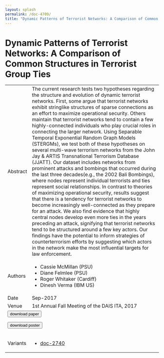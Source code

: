```yaml
---
layout: splash
permalink: /doc-4709/
title: "Dynamic Patterns of Terrorist Networks: A Comparison of Common Structures in Terrorist Group Ties"
---
```


# Dynamic Patterns of Terrorist Networks: A Comparison of Common Structures in Terrorist Group Ties

<table>
    <tbody>
    <tr>
        <td>Abstract</td>
        <td>The current research tests two hypotheses regarding the structure and evolution of dynamic terrorist networks. First, some argue that terrorist networks exhibit stringlike structures of sparse connections as an effort to maximize operational security. Others maintain that terrorist networks tend to contain a few highly-connected individuals who play crucial roles in connecting the larger network. Using Separable Temporal Exponential Random Graph Models (STERGMs), we test both of these hypotheses on several multi-wave terrorism networks from the John Jay & ARTIS Transnational Terrorism Database (JJATT). Our dataset includes networks from prominent attacks and bombings that occurred during the last three decades(e.g., the 2002 Bali Bombings), where nodes represent individual terrorists and ties represent social relationships. In contrast to theories of maximizing operational security, results suggest that there is a tendency for terrorist networks to become increasingly well-connected as they prepare for an attack. We also find evidence that highly central nodes develop even more ties in the years preceding an attack, signifying that terrorist networks tend to be structured around a few key actors. Our findings have the potential to inform strategies of counterterrorism efforts by suggesting which actors in the network make the most influential targets for law enforcement.</td>
    </tr>
    <tr>
        <td>Authors</td>
        <td>
            <ul>
                <li>Cassie McMillan (PSU)</li>
                <li>Diane Felmlee (PSU)</li>
                <li>Roger Whitaker (Cardiff)</li>
                <li>Dinesh Verma (IBM US)</li>
            </ul>
        </td>
    </tr>
    <tr>
        <td>Date</td>
        <td>Sep-2017</td>
    </tr>
    <tr>
        <td>Venue</td>
        <td>1st Annual Fall Meeting of the DAIS ITA, 2017</td>
    </tr>
        <tr>
            <td colspan="2">
                <form method="get" action="https://dais-ita.org/sites/default/files/1501.pdf">
                    <button type="submit">download paper</button>
                </form>
                <form method="get" action="https://dais-ita.org/sites/default/files/1501_poster.pdf">
                    <button type="submit">download poster</button>
                </form>
            </td>
        </tr>
        <tr>
            <td>Variants</td>
            <td>
                <ul>
                    <li><a href="${varId}">doc-2740</a></li>
                </ul>
            </td>
        </tr>
    </tbody>
</table>
